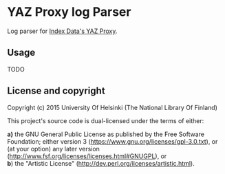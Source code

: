 # YAZ Proxy log Parser
  
Log parser for [Index Data's YAZ Proxy](http://www.indexdata.com/yazproxy).

## Usage

TODO

## License and copyright

Copyright (c) 2015 University Of Helsinki (The National Library Of Finland)

This project's source code is dual-licensed under the terms of either:

**a)** the GNU General Public License as published by the Free Software Foundation; either version 3 (https://www.gnu.org/licenses/gpl-3.0.txt), or (at your option) any later version (http://www.fsf.org/licenses/licenses.html#GNUGPL), or  
**b**) the "Artistic License" (http://dev.perl.org/licenses/artistic.html).